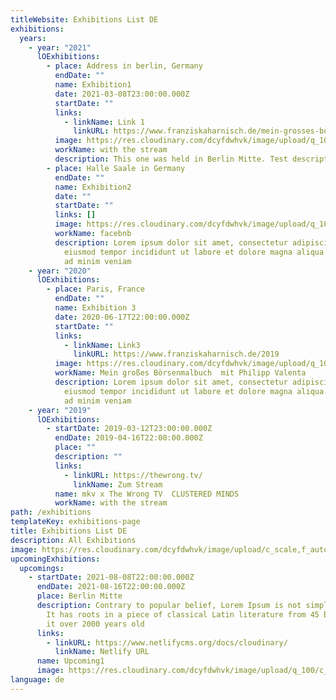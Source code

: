 ```yaml
---
titleWebsite: Exhibitions List DE
exhibitions:
  years:
    - year: "2021"
      lOExhibitions:
        - place: Address in berlin, Germany
          endDate: ""
          name: Exhibition1
          date: 2021-03-08T23:00:00.000Z
          startDate: ""
          links:
            - linkName: Link 1
              linkURL: https://www.franziskaharnisch.de/mein-grosses-boersenmalbuch
          image: https://res.cloudinary.com/dcyfdwhvk/image/upload/q_100/c_scale,f_auto,w_300/v1627998331/Franziska/P4278991_sja2al.jpg
          workName: with the stream
          description: This one was held in Berlin Mitte. Test description.
        - place: Halle Saale in Germany
          endDate: ""
          name: Exhibition2
          date: ""
          startDate: ""
          links: []
          image: https://res.cloudinary.com/dcyfdwhvk/image/upload/q_100/c_scale,f_auto,w_300/v1627987472/Franziska/51ca8d_b393a63225e1431db9cebd0f3268acb3_mv2_w9axbl.webp
          workName: facebnb
          description: Lorem ipsum dolor sit amet, consectetur adipiscing elit, sed do
            eiusmod tempor incididunt ut labore et dolore magna aliqua. Ut enim
            ad minim veniam
    - year: "2020"
      lOExhibitions:
        - place: Paris, France
          endDate: ""
          name: Exhibition 3
          date: 2020-06-17T22:00:00.000Z
          startDate: ""
          links:
            - linkName: Link3
              linkURL: https://www.franziskaharnisch.de/2019
          image: https://res.cloudinary.com/dcyfdwhvk/image/upload/q_100/c_scale,f_auto,w_300/v1627987440/Franziska/51ca8d_61fa7bd9126a4c9db6a729e61b3af426_mv2_dixkku.webp
          workName: Mein großes Börsenmalbuch  mit Philipp Valenta
          description: Lorem ipsum dolor sit amet, consectetur adipiscing elit, sed do
            eiusmod tempor incididunt ut labore et dolore magna aliqua. Ut enim
            ad minim veniam
    - year: "2019"
      lOExhibitions:
        - startDate: 2019-03-12T23:00:00.000Z
          endDate: 2019-04-16T22:00:00.000Z
          place: ""
          description: ""
          links:
            - linkURL: https://thewrong.tv/
              linkName: Zum Stream
          name: mkv x The Wrong TV  CLUSTERED MINDS
          workName: with the stream
path: /exhibitions
templateKey: exhibitions-page
title: Exhibitions List DE
description: All Exhibitions
image: https://res.cloudinary.com/dcyfdwhvk/image/upload/c_scale,f_auto,q_100,w_2400/v1628759905/O-TON_im_blackegg_PollyFaber_Kulturnacht_HGW_14_09_2012_1_ceybfe.jpg
upcomingExhibitions:
  upcomings:
    - startDate: 2021-08-08T22:00:00.000Z
      endDate: 2021-08-16T22:00:00.000Z
      place: Berlin Mitte
      description: Contrary to popular belief, Lorem Ipsum is not simply random text.
        It has roots in a piece of classical Latin literature from 45 BC, making
        it over 2000 years old
      links:
        - linkURL: https://www.netlifycms.org/docs/cloudinary/
          linkName: Netlify URL
      name: Upcoming1
      image: https://res.cloudinary.com/dcyfdwhvk/image/upload/q_100/c_scale,f_auto,w_300/v1627998242/Franziska/51ca8d_4b85df2b81c344c2b91ce0120d842e9c_mv2_xjii7p.webp
language: de
---
```

